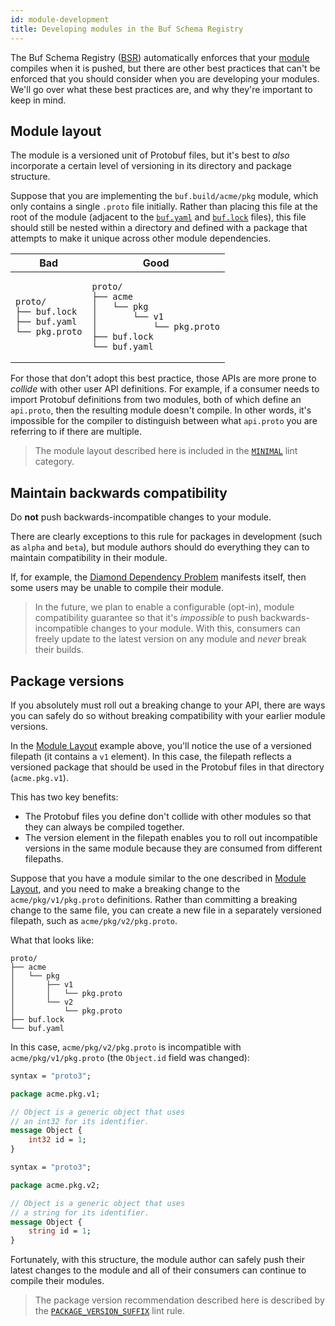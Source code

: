 ```yaml
---
id: module-development
title: Developing modules in the Buf Schema Registry
---
```


The Buf Schema Registry ([BSR](../bsr/overview.mdx)) automatically enforces that
your [module](../bsr/overview.mdx#modules) compiles when it is pushed, but there
are other best practices that can't be enforced that you should consider when
you are developing your modules. We'll go over what these best practices are,
and why they're important to keep in mind.

## Module layout

The module is a versioned unit of Protobuf files, but it's best to _also_
incorporate a certain level of versioning in its directory and package
structure.

Suppose that you are implementing the `buf.build/acme/pkg` module, which only
contains a single `.proto` file initially. Rather than placing this file at the
root of the module (adjacent to the
[`buf.yaml`](../configuration/v1/buf-yaml.md) and
[`buf.lock`](../configuration/v1/buf-lock.md) files), this file should still be
nested within a directory and defined with a package that attempts to make it
unique across other module dependencies.

<table>
<thead><tr><th>Bad</th><th>Good</th></tr></thead>
<tbody>
<tr><td>

```
proto/
├── buf.lock
├── buf.yaml
└── pkg.proto
```

</td><td>

```
proto/
├── acme
│   └── pkg
│       └── v1
│           └── pkg.proto
├── buf.lock
└── buf.yaml
```

</td></tr>
</tbody></table>

For those that don't adopt this best practice, those APIs are more prone to
_collide_ with other user API definitions. For example, if a consumer needs to
import Protobuf definitions from two modules, both of which define an
`api.proto`, then the resulting module doesn't compile. In other words, it's
impossible for the compiler to distinguish between what `api.proto` you are
referring to if there are multiple.

> The module layout described here is included in the
> [`MINIMAL`](../lint/rules.md#minimal) lint category.

## Maintain backwards compatibility

Do **not** push backwards-incompatible changes to your module.

There are clearly exceptions to this rule for packages in development (such as
`alpha` and `beta`), but module authors should do everything they can to
maintain compatibility in their module.

If, for example, the
[Diamond Dependency Problem](https://en.wikipedia.org/wiki/Dependency_hell)
manifests itself, then some users may be unable to compile their module.

> In the future, we plan to enable a configurable (opt-in), module compatibility
> guarantee so that it's _impossible_ to push backwards-incompatible changes to
> your module. With this, consumers can freely update to the latest version on
> any module and _never_ break their builds.

## Package versions

If you absolutely must roll out a breaking change to your API, there are ways
you can safely do so without breaking compatibility with your earlier module
versions.

In the [Module Layout](#module-layout) example above, you'll notice the use of a
versioned filepath (it contains a `v1` element). In this case, the filepath
reflects a versioned package that should be used in the Protobuf files in that
directory (`acme.pkg.v1`).

This has two key benefits:

- The Protobuf files you define don't collide with other modules so that they
  can always be compiled together.
- The version element in the filepath enables you to roll out incompatible
  versions in the same module because they are consumed from different
  filepaths.

Suppose that you have a module similar to the one described in
[Module Layout](#module-layout), and you need to make a breaking change to the
`acme/pkg/v1/pkg.proto` definitions. Rather than committing a breaking change to
the same file, you can create a new file in a separately versioned filepath,
such as `acme/pkg/v2/pkg.proto`.

What that looks like:

```
proto/
├── acme
│   └── pkg
│       ├── v1
│       │   └── pkg.proto
│       └── v2
│           └── pkg.proto
├── buf.lock
└── buf.yaml
```

In this case, `acme/pkg/v2/pkg.proto` is incompatible with
`acme/pkg/v1/pkg.proto` (the `Object.id` field was changed):

```protobuf title="acme/pkg/v1/pkg.proto"
syntax = "proto3";

package acme.pkg.v1;

// Object is a generic object that uses
// an int32 for its identifier.
message Object {
    int32 id = 1;
}
```

```protobuf title="acme/pkg/v2/pkg.proto"
syntax = "proto3";

package acme.pkg.v2;

// Object is a generic object that uses
// a string for its identifier.
message Object {
    string id = 1;
}
```

Fortunately, with this structure, the module author can safely push their latest
changes to the module and all of their consumers can continue to compile their
modules.

> The package version recommendation described here is described by the
> [`PACKAGE_VERSION_SUFFIX`](../lint/rules.md#package_version_suffix) lint rule.
